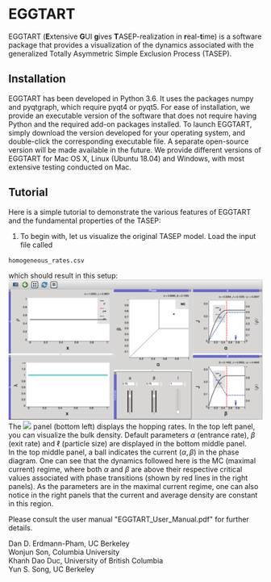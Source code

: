 # EGGTART
EGGTART (**E**xtensive **G**UI **g**ives **T**ASEP-realization in **r**eal-**t**ime) is a software package that provides a visualization of the dynamics associated with the generalized Totally Asymmetric Simple Exclusion Process (TASEP).

## Installation
EGGTART has been developed in Python 3.6. It uses the packages numpy and pyqtgraph, which require pyqt4 or pyqt5. For ease of installation, we provide an executable version of the software that does not require having Python and the required add-on packages installed. To launch EGGTART, simply download the version developed for your operating system, and double-click the corresponding executable file. A separate open-source version will be made available in the future. We provide different versions of EGGTART for Mac OS X, Linux (Ubuntu 18.04) and Windows, with most extensive testing conducted on Mac.

## Tutorial
Here is a simple tutorial to demonstrate the various features of EGGTART and the fundamental properties of the TASEP:

1. To begin with, let us visualize the original TASEP model. Load the input file called 
```
homogeneous_rates.csv
```
which should result in this setup:
![tutorial_1](figures/tutorial_1.png)
The <img src="https://render.githubusercontent.com/render/math?math=\lambda"> panel (bottom left) displays the hopping rates. In the top left panel, you can visualize the bulk density.  Default parameters $\alpha$ (entrance rate), $\beta$ (exit rate) and $\ell$ (particle size) are displayed in the bottom middle panel.  
In the top middle panel, a ball indicates the current $(\alpha, \beta)$ in the phase diagram. One can see that the dynamics followed here is the MC (maximal current) regime, where both $\alpha$ and $\beta$ are above their respective critical values associated with phase transitions (shown by red lines in the right panels). As the parameters are in the maximal current regime, one can also notice in the right panels that the current and average density are constant in this region.


Please consult the user manual "EGGTART_User_Manual.pdf" for further details.
  
Dan D. Erdmann-Pham, UC Berkeley\
Wonjun Son, Columbia University\
Khanh Dao Duc, University of British Columbia\
Yun S. Song, UC Berkeley

